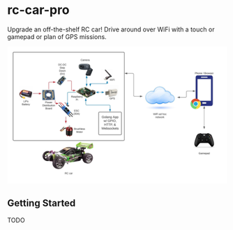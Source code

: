 # rc-car-pro

Upgrade an off-the-shelf RC car! Drive around over WiFi with a touch or gamepad or plan of GPS missions.

![Component Diagram](https://raw.githubusercontent.com/dantheman213/rc-car-pro/master/docs/component_diagram.jpg)

## Getting Started

TODO
